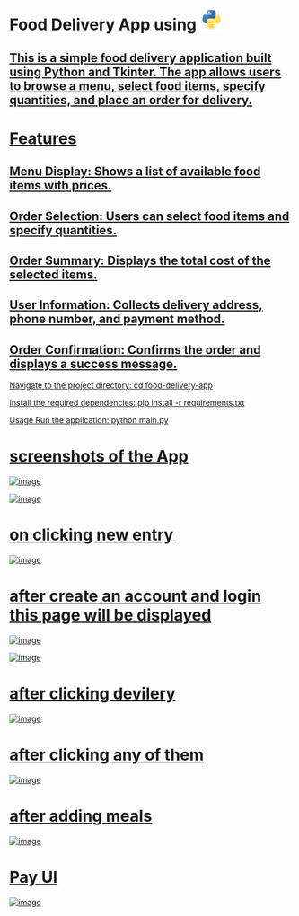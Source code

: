 # Food Delivery App using </a> <a href="https://www.python.org" target="_blank" rel="noreferrer"> <img src="https://raw.githubusercontent.com/devicons/devicon/master/icons/python/python-original.svg" alt="python" width="40" height="40"/> </a> <a href="https://reactjs.org/" target="_blank" rel="noreferrer">
## This is a simple food delivery application built using Python and Tkinter. The app allows users to browse a menu, select food items, specify quantities, and place an order for delivery.

# Features
## Menu Display: Shows a list of available food items with prices.
## Order Selection: Users can select food items and specify quantities.
## Order Summary: Displays the total cost of the selected items.
## User Information: Collects delivery address, phone number, and payment method.
## Order Confirmation: Confirms the order and displays a success message.

Navigate to the project directory:
cd food-delivery-app

Install the required dependencies:
pip install -r requirements.txt

Usage
Run the application:
python main.py

# screenshots of the App
![image](https://github.com/user-attachments/assets/41c484c8-d246-4bf4-a7b9-2828434a7381)

![image](https://github.com/user-attachments/assets/aa2e2600-d079-4fce-bbf9-415c2782644b)

# on clicking new entry
![image](https://github.com/user-attachments/assets/3b3c2520-ec4d-4281-80e6-bd7e6cd3df97)

# after create an account and login this page will be displayed

![image](https://github.com/user-attachments/assets/4cfe5de1-38e8-4e06-ba29-29db0329136a)

![image](https://github.com/user-attachments/assets/cbdf00f8-68a7-4036-adfb-9b1d40ff7256)

# after clicking devilery

![image](https://github.com/user-attachments/assets/307e67d7-0e1e-405c-ade8-ebfd029e464c)

# after clicking any of  them

![image](https://github.com/user-attachments/assets/2e44b3e6-2136-4b8e-ab15-ff74b3895a3d)

# after adding meals

![image](https://github.com/user-attachments/assets/11cc0eed-a67a-4fa7-931c-0cbfea12183f)

# Pay UI
![image](https://github.com/user-attachments/assets/50ecbba5-92a6-4e95-99a3-484c4fee47d9)












